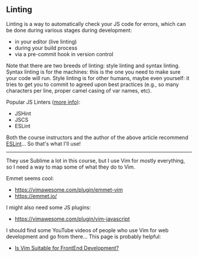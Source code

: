 
## Linting
Linting is a way to automatically check your JS code for
errors, which can be done during various stages during development:
* in your editor (live linting)
* during your build process
* via a pre-commit hook in version control


Note that there are two breeds of linting: style linting and 
syntax linting.  Syntax linting is for the machines: this is the one
you need to make sure your code will run.  Style linting is for
other humans, maybe even yourself: it tries to get you to commit to
agreed upon best practices (e.g., so many characters per line, 
proper camel casing of var names, etc).

Popular JS Linters ([more info](https://www.sitepoint.com/comparison-javascript-linting-tools/)):
* JSHint
* JSCS
* ESLint

Both the course instructors and the author of the above article
recommend [ESLint](https://eslint.org/)... So that's what I'll use!

---------------------------------------

They use Sublime a lot in this course, but I use Vim for mostly everything,
so I need a way to map some of what they do to Vim.

Emmet seems cool:
* https://vimawesome.com/plugin/emmet-vim
* https://emmet.io/


I might also need some JS plugins:
* https://vimawesome.com/plugin/vim-javascript

I should find some YouTube videos of people who use Vim for web
development and go from there...  This page is probably helpful:
* [Is Vim Suitable for FrontEnd Development?](https://www.reddit.com/r/vim/comments/6vj9q5/is_vim_suitable_for_frontend_development/)

